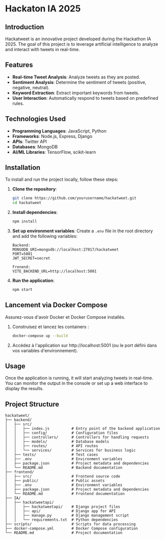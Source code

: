 # Hackaton IA 2025

## Introduction

Hackatweet is an innovative project developed during the Hackathon IA 2025. The goal of this project is to leverage artificial intelligence to analyze and interact with tweets in real-time.

## Features

- **Real-time Tweet Analysis**: Analyze tweets as they are posted.
- **Sentiment Analysis**: Determine the sentiment of tweets (positive, negative, neutral).
- **Keyword Extraction**: Extract important keywords from tweets.
- **User Interaction**: Automatically respond to tweets based on predefined rules.

## Technologies Used

- **Programming Languages**: JavaScript, Python
- **Frameworks**: Node.js, Express, Django
- **APIs**: Twitter API
- **Databases**: MongoDB
- **AI/ML Libraries**: TensorFlow, scikit-learn

## Installation

To install and run the project locally, follow these steps:

1. **Clone the repository**:

   ```bash
   git clone https://github.com/yourusername/hackatweet.git
   cd hackatweet
   ```

2. **Install dependencies**:

   ```bash
   npm install
   ```

3. **Set up environment variables**:
   Create a `.env` file in the root directory and add the following variables:

   ```plaintext
   Backend:
   MONGODB_URI=mongodb://localhost:27017/hackatweet
   PORT=5001
   JWT_SECRET=secret

   Fronend:
   VITE_BACKEND_URL=http://localhost:5001
   ```

4. **Run the application**:
   ```bash
   npm start
   ```

## Lancement via Docker Compose

Assurez-vous d'avoir Docker et Docker Compose installés.

1. Construisez et lancez les containers :
   ```bash
   docker-compose up --build
   ```
2. Accédez à l'application sur http://localhost:5001 (ou le port défini dans vos variables d'environnement).

## Usage

Once the application is running, it will start analyzing tweets in real-time. You can monitor the output in the console or set up a web interface to display the results.

## Project Structure

```
hackatweet/
├── backend/
│   ├── src/
│   │   ├── index.js          # Entry point of the backend application
│   │   ├── config/           # Configuration files
│   │   ├── controllers/      # Controllers for handling requests
│   │   ├── models/           # Database models
│   │   ├── routes/           # API routes
│   │   └── services/         # Services for business logic
│   ├── tests/                # Test cases
│   ├── .env                  # Environment variables
│   ├── package.json          # Project metadata and dependencies
│   └── README.md             # Backend documentation
├── frontend/
│   ├── src/                  # Frontend source code
│   ├── public/               # Public assets
│   ├── .env                  # Environment variables
│   ├── package.json          # Project metadata and dependencies
│   └── README.md             # Frontend documentation
├── IA/
│   ├── hackatweetapi/
│   │   ├── hackatweetapi/    # Django project files
│   │   ├── api/              # Django app for API
│   │   ├── manage.py         # Django management script
│   │   └── requirements.txt  # Python dependencies
├── scripts/                  # Scripts for data processing
├── docker-compose.yml        # Docker Compose configuration
└── README.md                 # Project documentation
```
